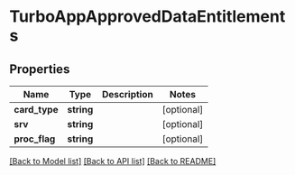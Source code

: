 # TurboAppApprovedDataEntitlements

## Properties
Name | Type | Description | Notes
------------ | ------------- | ------------- | -------------
**card_type** | **string** |  | [optional] 
**srv** | **string** |  | [optional] 
**proc_flag** | **string** |  | [optional] 

[[Back to Model list]](../../README.md#documentation-for-models) [[Back to API list]](../../README.md#documentation-for-api-endpoints) [[Back to README]](../../README.md)

